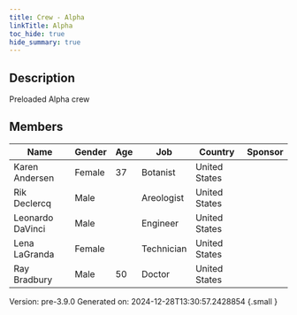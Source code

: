```yaml
---
title: Crew - Alpha
linkTitle: Alpha
toc_hide: true
hide_summary: true
---
```


## Description
Preloaded Alpha crew

## Members

|Name|Gender|Age|Job|Country|Sponsor|
|----|------|---|---|-------|-------|
|Karen Andersen|Female|37|Botanist|United States||
|Rik Declercq|Male||Areologist|United States||
|Leonardo DaVinci|Male||Engineer|United States||
|Lena LaGranda|Female||Technician|United States||
|Ray Bradbury|Male|50|Doctor|United States||

Version: pre-3.9.0 Generated on: 2024-12-28T13:30:57.2428854
{.small }